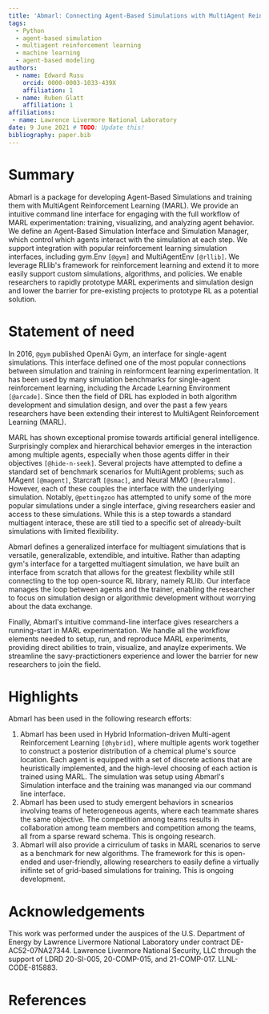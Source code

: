 ```yaml
---
title: 'Abmarl: Connecting Agent-Based Simulations with MultiAgent Reinforcement Learning'
tags:
  - Python
  - agent-based simulation
  - multiagent reinforcement learning
  - machine learning
  - agent-based modeling
authors:
  - name: Edward Rusu
    orcid: 0000-0003-1033-439X
    affiliation: 1
  - name: Ruben Glatt
    affiliation: 1
affiliations:
 - name: Lawrence Livermore National Laboratory
date: 9 June 2021 # TODO: Update this!
bibliography: paper.bib
---
```


# Summary

Abmarl is a package for developing Agent-Based Simulations and training them
with MultiAgent Reinforcement Learning (MARL). We provide an intuitive command line
interface for engaging with the full workflow of MARL experimentation: training,
visualizing, and analyzing agent behavior. We define an Agent-Based Simulation
Interface and Simulation Manager, which control which agents interact with the
simulation at each step. We support integration with popular reinforcement learning
simulation interfaces, including gym.Env `[@gym]` and MultiAgentEnv `[@rllib]`.
We leverage RLlib's framework for reinforcement learning and extend it to more easily
support custom simulations, algorithms, and policies. We enable researchers to
rapidly prototype MARL experiments and simulation design and lower the barrier
for pre-existing projects to prototype RL as a potential solution.

# Statement of need

In 2016, `@gym` published OpenAi Gym, an interface for single-agent simulations. This interface
defined one of the most popular connections between simulation and training in reinformcent learning
experimentation. It has been used by many simulation benchmarks for single-agent
reinforcement learning, including the Arcade Learning Environment `[@arcade]`.
Since then the field of DRL has exploded in both algorithm development
and simulation design, and over the past a few years researchers have been extending
their interest to MultiAgent Reinforcement Learning (MARL).

MARL has shown exceptional promise towards artificial
general intelligence. Surprisingly complex and hierarchical behavior emerges in the
interaction among multiple agents, especially when those agents differ in their
objectives `[@hide-n-seek]`. Several projects have attempted to define a standard set
of benchmark scenarios for MultiAgent problems; such as MAgent `[@magent]`, Starcraft `[@smac]`, and
Neural MMO `[@neuralmmo]`. However, each of these couples the interface with the 
underlying simulation. Notably, `@pettingzoo` has attempted to unify some of
the more popular simulations under a single interface, giving researchers easier
and access to these simulations. While this is a step towards
a standard multiagent interace, these are still tied to a specific set of already-built simulations
with limited flexibility.

Abmarl defines a generalized interface for multiagent simulations that is versatile,
generalizable, extendible, and intuitive. Rather than adapting gym's interface for a targetted
multiagent simulation, we have built an interface from scratch that allows for the greatest flexbility
while still connecting to the top open-source RL library, namely RLlib. Our interface
manages the loop between agents and the trainer, enabling the researcher to focus
on simulation design or algorithmic development without worrying about the data exchange.

Finally, Abmarl's intuitive command-line interface gives researchers a running-start
in MARL experimentation. We handle all the workflow elements needed to setup, run,
and reproduce MARL experiments, providing direct abilities to train, visualize,
and anaylze experiments. We streamline the savy-practictioners experience and lower
the barrier for new researchers to join the field.

# Highlights

Abmarl has been used in the following research efforts:

1. Abmarl has been used in Hybrid Information-driven Multi-agent Reinforcement Learning
`[@hybrid]`, where multiple agents work together to construct a posterior distribution of a
chemical plume's source location. Each agent is equipped with a set of discrete
actions that are heuristically implemented, and the high-level choosing of each action is
trained using MARL. The simulation was setup using Abmarl's Simulation interface
and the training was mananged via our command line interface.
2. Abmarl has been used to study emergent behaviors in scnearios involving teams
of heterogeneous agents, where each teammate shares the same objective. The
competition among teams results in collaboration among team members and competition
among the teams, all from a sparse reward schema. This is ongoing research.
3. Abmarl will also provide a cirriculum of tasks in MARL scenarios to serve as
a benchmark for new algorithms. The framework for this is open-ended and user-friendly,
allowing researchers to easily define a virtually inifinte set of grid-based simulations
for training. This is ongoing development.

<!-- # Mathematics

Single dollars ($) are required for inline mathematics e.g. $f(x) = e^{\pi/x}$

Double dollars make self-standing equations:

$$\Theta(x) = \left\{\begin{array}{l}
0\textrm{ if } x < 0\cr
1\textrm{ else}
\end{array}\right.$$

You can also use plain \LaTeX for equations
\begin{equation}\label{eq:fourier}
\hat f(\omega) = \int_{-\infty}^{\infty} f(x) e^{i\omega x} dx
\end{equation}
and refer to \autoref{eq:fourier} from text.

# Citations

Citations to entries in paper.bib should be in
[rMarkdown](http://rmarkdown.rstudio.com/authoring_bibliographies_and_citations.html)
format.

If you want to cite a software repository URL (e.g. something on GitHub without a preferred
citation) then you can do it with the example BibTeX entry below for @fidgit.

For a quick reference, the following citation commands can be used:
- `@author:2001`  ->  "Author et al. (2001)"
- `[@author:2001]` -> "(Author et al., 2001)"
- `[@author1:2001; @author2:2001]` -> "(Author1 et al., 2001; Author2 et al., 2002)"

# Figures

Figures can be included like this:
![Caption for example figure.\label{fig:example}](figure.png)
and referenced from text using \autoref{fig:example}.

Figure sizes can be customized by adding an optional second parameter:
![Caption for example figure.](figure.png){ width=20% }

-->
# Acknowledgements

This work was performed under the auspices of the U.S. Department of Energy by
Lawrence Livermore National Laboratory under contract DE-AC52-07NA27344. Lawrence 
Livermore National Security, LLC through the support of LDRD 20-SI-005, 20-COMP-015,
and 21-COMP-017. LLNL-CODE-815883.

# References
